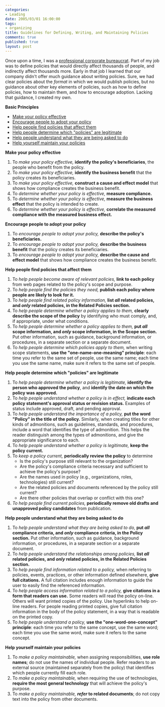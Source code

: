 ```yaml
--- 
categories: 
- Leading
date: 2005/03/01 16:00:00
tags: 
- organizing
title: Guidelines for Defining, Writing, and Maintaining Policies
comments: true
published: true
layout: post
---
```


<p>Once upon a time, I was a <a href="/cwd/2003/04/dale_emery_bureaucrat.html">professional corporate bureaucrat</a>.  Part of my job was to define policies that would directly affect thousands of people, and indirectly affect thousands more.  Early in that job I learned that our company didn't offer much guidance about writing policies.  Sure, we had clear policies about the <em>format</em> in which we would publish policies, but no guidance about other key elements of policies, such as how to define policies, how to maintain them, and how to encourage adoption.  Lacking that guidance, I created my own.</p>
<p>
<strong>Basic Principles</strong>
</p>
<ul>
<li>
<a href="#effective">Make your policy effective</a>
</li>
<li>
<a href="#encourage">Encourage people to adopt your policy</a>
</li>
<li>
<a href="#find">Help people find policies that affect them</a>
</li>
<li>
<a href="#legit">Help people determine which "policies" are legitimate</a>
</li>
<li>
<a href="#understand">Help people understand what they are being asked to do</a>
</li>
<li>
<a href="#maintain">Help yourself maintain your policies</a>
</li>
</ul>
<p>
<strong>
<a>Make your policy effective</a>
</strong>
</p>
<ol>
<li>To <em>make your policy effective,</em>
<strong>identify the policy's beneficiaries</strong>, the people who benefit from the policy.</li>
<li>To <em>make your policy effective,</em>
<strong>identify the business benefit</strong> that the policy creates its beneficiaries.</li>
<li>To <em>make your policy effective,</em>
<strong>construct a cause and effect model</strong> that shows how compliance creates the business benefit.</li>
<li>To <em>determine whether your policy is effective,</em>
<strong>measure compliance.</strong>
</li>
<li>To <em>determine whether your policy is effective,</em>
<strong>measure the business effect</strong> that the policy is intended to create.</li>
<li>To <em>determine whether your policy is effective,</em>
<strong>correlate the measured compliance with the measured business effect.</strong>
</li>
</ol>
<p>
<strong>
<a>Encourage people to adopt your policy</a>
</strong>
</p>
<ol>
<li>To <em>encourage people to adopt your policy,</em>
<strong>describe the policy's beneficiaries.</strong>
</li>
<li>To <em>encourage people to adopt your policy,</em>
<strong>describe the business benefit</strong> that the policy creates its beneficiaries.</li>
<li>To <em>encourage people to adopt your policy,</em>
<strong>describe the cause and effect model</strong> that shows how compliance creates the business benefit.</li>
</ol>
<p>
<strong>
<a>Help people find policies that affect them</a>
</strong>
</p>
<ol>
<li>To <em>help people become aware of relevant policies,</em>
<strong>link to each policy</strong> from web pages related to the policy's scope and purpose.</li>
<li>To <em>help people find the policies they need,</em>
<strong>publish each policy where people are likely to look for it.</strong>
</li>
<li>To <em>help people find related policy information,</em>
<strong>list <em>all</em> related policies, and <em>only</em> related policies, in the Related Policies section.</strong>
</li>
<li>To <em>help people determine whether a policy applies to them,</em>
<strong>clearly describe the scope of the policy</strong> by identifying who must comply, and, if appropriate, under what conditions.</li>
<li>To <em>help people determine whether a policy applies to them,</em>
<strong>put <em>all</em> scope information, and <em>only</em> scope information, in the Scope section.</strong> Put other information, such as guidance, background information, or procedures, in a separate section or a separate document.</li>
<li>To <em>help people determine which policies apply to them,</em> when writing scope statements, <strong>use the "one-name-one-meaning" principle</strong>: each time you refer to the same set of people, use the same name; each time you use the same name, make sure it refers to the same set of people.</li>
</ol>
<p>
<strong>
<a>Help people determine which "policies" are legitimate</a>
</strong>
</p>
<ol>
<li>To <em>help people determine whether a policy is legitimate,</em>
<strong>identify the person who approved the policy</strong>, and <strong>identify the date on which the policy was approved.</strong>
</li>
<li>To <em>help people understand whether a policy is in effect,</em>
<strong>indicate each policy statement's approval status or revision status.</strong> Examples of status include approved, draft, and pending approval.</li>
<li>To <em>help people understand the importance of a policy,</em>
<strong>put the word "Policy" in the title of the policy.</strong> Similarly, when creating titles for other kinds of admonitions, such as guidelines, standards, and procedures, include a word that identifies the type of admonition. This helps the reader distinguish among the types of admonitions, and give the appropriate significance to each.</li>
<li>To <em>help people understand whether a policy is legitimate,</em>
<strong>keep the policy current.</strong>
</li>
<li>To <em>keep a policy current,</em>
<strong>periodically review the policy</strong>     to determine     <ul>
<li>Is the policy's purpose still relevant to the organization?</li>
<li>Are the policy's compliance criteria necessary and sufficient to achieve the policy's purpose?</li>
<li>Are the names used in policy (e.g., organizations, roles, technologies) still current?</li>
<li>Are the related policies and documents referenced by the policy still current?</li>
<li>Are there other policies that overlap or conflict with this one?</li>
</ul>
</li>
<li>
<em>To help people find current policies,</em>
<strong>periodically remove old drafts and unapproved policy candidates</strong> from publication.</li>
</ol>
<p>
<strong>
<a>Help people understand what they are being asked to do</a>
</strong>
</p>
<ol>
<li>To <em>help people understand what they are being asked to do,</em>
<strong>put <em>all</em> compliance criteria, and <em>only</em> compliance criteria, in the Policy section.</strong> Put other information, such as guidance, background information, or procedures, in a separate section or a separate document.</li>
<li>To <em>help people understand the relationships among policies,</em>
<strong>list <em>all</em> related policies, and <em>only</em> related policies, in the Related Policies section.</strong>
</li>
<li>To <em>help people find information related to a policy,</em> when referring to policies, events, practices, or other information defined elsewhere, <strong>give full citations.</strong> A full citation includes enough information to guide the user to easily find the referenced information.</li>
<li>To <em>help people access information related to a policy,</em>
<strong>give citations in a form that readers can use.</strong> Some readers will read the policy on-line. Others will want printed copies of the policy. Use hyperlinks to help on-line readers. For people reading printed copies, give full citation information in the body of the policy statement, in a way that is readable on the printed copy.</li>
<li>To <em>help people understand a policy,</em>
<strong>use the "one-word-one-concept" principle</strong>: each time you refer to the same concept, use the same word; each time you use the same word, make sure it refers to the same concept.</li>
</ol>
<p>
<strong>
<a>Help yourself maintain your policies</a>
</strong>
</p>
<ol>
<li>To <em>make a policy maintainable,</em> when assigning responsibilities, <strong>use role names</strong>; do not use the names of individual people. Refer readers to an external source (maintained separately from the policy) that identifies which people currently fill each role.</li>
<li>To <em>make a policy maintainable,</em> when requiring the use of technologies, <strong>require the most general technology</strong> that will achieve the policy's purpose.</li>
<li>To <em>make a policy maintainable,</em>
<strong>
<em>refer</em> to related documents</strong>; do not copy text into the policy from other documents.</li>
</ol>
